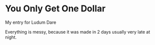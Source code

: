 You Only Get One Dollar
================

My entry for Ludum Dare

Everything is messy, because it was made in 2 days usually very late at night.
